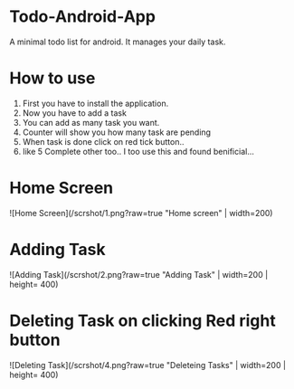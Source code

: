# Todo-Android-App
A minimal todo list for android. It manages your daily task.

# How to use
1.  First you have to install the application.
2.  Now you have to add a task
3.  You can add as many task you want.
4.  Counter will show you how many task are pending
5.  When task is done click on red tick button..
6.  like 5 Complete other too..
I too use this and found benificial...

# Home Screen
![Home Screen](/scrshot/1.png?raw=true "Home screen" | width=200)

# Adding Task
![Adding Task](/scrshot/2.png?raw=true "Adding Task" | width=200 | height= 400)

# Deleting Task on clicking Red right button
![Deleting Task](/scrshot/4.png?raw=true "Deleteing Tasks" | width=200 | height= 400)
